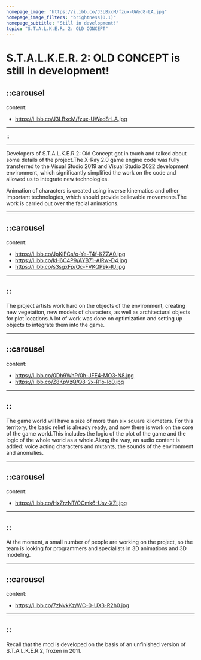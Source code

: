 ```yaml
---
homepage_image: "https://i.ibb.co/J3LBxcM/fzux-UWed8-LA.jpg"
homepage_image_filters: "brightness(0.1)"
homepage_subtitle: "Still in development!"
topic: "S.T.A.L.K.E.R. 2: OLD CONCEPT"
---
```


# S.T.A.L.K.E.R. 2: OLD CONCEPT is still in development!

::carousel
---
content:
 - https://i.ibb.co/J3LBxcM/fzux-UWed8-LA.jpg
---
::

---

Developers of S.T.A.L.K.E.R.2: Old Concept got in touch and talked about some details of the project.The X-Ray 2.0 game engine code was fully transferred to the Visual Studio 2019 and Visual Studio 2022 development environment, which significantly simplified the work on the code and allowed us to integrate new technologies.

Animation of characters is created using inverse kinematics and other important technologies, which should provide believable movements.The work is carried out over the facial animations.

---
::carousel
---
content:
 - https://i.ibb.co/JpKjFCs/o-Ye-T4f-KZZA0.jpg
 - https://i.ibb.co/kH6C4P9/AYB71-AIRw-D4.jpg
 - https://i.ibb.co/s3sgxFp/Qc-FVKQP9k-IU.jpg
---
::
---

The project artists work hard on the objects of the environment, creating new vegetation, new models of characters, as well as architectural objects for plot locations.A lot of work was done on optimization and setting up objects to integrate them into the game.

---
::carousel
---
content:
 - https://i.ibb.co/0Dh9WnP/0h-JFE4-MO3-N8.jpg
 - https://i.ibb.co/Z8KpVzQ/Q8-2x-R1o-Io0.jpg
---
::
---

The game world will have a size of more than six square kilometers.
For this territory, the basic relief is already ready, and now there is work on the core of the game world.This includes the logic of the plot of the game and the logic of the whole world as a whole.Along the way, an audio content is added: voice acting characters and mutants, the sounds of the environment and anomalies.

---
::carousel
---
content:
 - https://i.ibb.co/HxZrzNT/OCmk6-Usv-XZI.jpg
---
::
---

At the moment, a small number of people are working on the project, so the team is looking for programmers and specialists in 3D animations and 3D modeling.

---
::carousel
---
content:
 - https://i.ibb.co/7zNvkKz/WC-0-UX3-R2h0.jpg
---
::
---

Recall that the mod is developed on the basis of an unfinished version of S.T.A.L.K.E.R.2, frozen in 2011.
